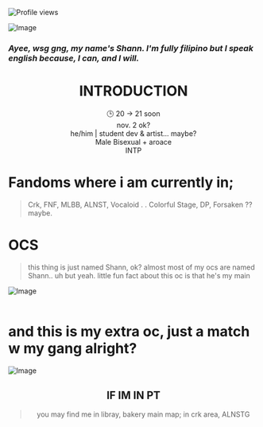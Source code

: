 ![Profile views](https://komarev.com/ghpvc/?username=IntoxicatingLust&color=red&style=flat-square)
<div align="left">
 
![Image](https://github.com/user-attachments/assets/6e8969fb-48e7-4d83-bdd1-5cce37f6e7c6)

### *Ayee, wsg gng, my name's Shann. I'm fully filipino but I speak english because, I can, and I will.*

<div align="center">


# INTRODUCTION

🕒 20 → 21 soon
<br>
nov. 2 ok? 
<br>
he/him | student dev & artist... maybe?  
Male
Bisexual + aroace<br>
INTP

</div>

<div align="Left">

# Fandoms where i am currently in;
> Crk, FNF, MLBB, ALNST, Vocaloid . . Colorful Stage, DP, Forsaken ?? maybe.

 
# OCS

> this thing is just named Shann, ok? almost most of my ocs are named Shann.. uh but yeah.
> little fun fact about this oc is that he's my main

![Image](https://github.com/user-attachments/assets/2c5c062e-edea-4cf5-ba4e-315f4b37e053)
<br>
<br>
# and this is my extra oc, just a match w my gang alright?

![Image](https://github.com/user-attachments/assets/f319d721-f251-44c2-9f7c-e54f76163093)

</div>

<div align="center">
 
## IF IM IN PT
 
> you may find me in libray, bakery
> main map; in crk area, ALNSTG

</div>


